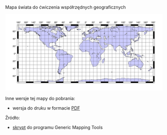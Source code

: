 Mapa świata do ćwiczenia współrzędnych geograficznych

![mapamapa_swiata_do_wspolrzednych](images/mapa_swiata_do_wspolrzednych.jpg)

Inne wersje tej mapy do pobrania:
* wersja do druku w formacie [PDF](images/mapa_swiata_do_wspolrzednych.pdf)

Źródło:
* [skrypt](scripts/mapa_swiata_do_wspolrzednych.sh) do programu Generic Mapping Tools
